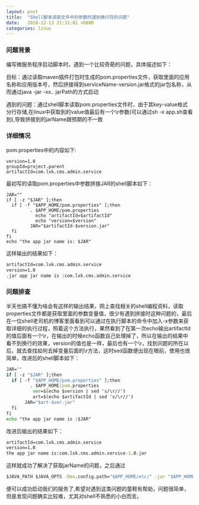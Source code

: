 ```yaml
---
layout: post
title:  "Shell脚本读取文件中的参数时遇到换行符的问题"
date:   2018-12-13 21:31:01 +0800
categories: linux
---
```


### 问题背景
编写微服务程序启动脚本时，遇到一个比较奇葩的问题，具体描述如下：

目标：通过读取maven插件打包时生成的pom.properties文件，获取里面的应用名称和应用版本号，然后拼接得到serviceName-version.jar格式的jar包名称，从而通过java -jar -xx..  jarPath的方式启动

遇到的问题：通过shell脚本读取pom.properties文件时，由于其key-value格式分行存储,在linux中获取到的value值最后有一个\r参数(可以通过sh -x  app.sh查看到),导致拼接到的jarName跟预期的不一致

### 详细情况
pom.properties中的内容如下:
```properties
version=1.0
groupId=project.parent
artifactId=com.lxk.cms.admin.service
```
最初写的读取pom.properties中参数拼接JAR的shell脚本如下：
```sbtshell
JAR=""
if [ -z "$JAR" ];then
  if [ -f "$APP_HOME/pom.properties" ];then
         . $APP_HOME/pom.properties
           echo "artifactId=$artifactId"
           echo "version=$version"        
         JAR="$artifactId-$version.jar"
  fi
fi
echo "the app jar name is: $JAR"
```
这样输出的结果如下：
```cmd
artifactId=com.lxk.cms.admin.service
version=1.0
.jar app jar name is :com.lxk.cms.admin.service 
```
### 问题排查
半天也搞不懂为啥会有这样的输出结果，网上查找相关的shell编程资料，读取properties文件都是获取里面的参数变量值，很少有遇到拼接时这种问题的，最后在一位shell老司机的博客里面看到可以通过在执行脚本的命令中加入-x参数来获取详细的执行过程，照着这个方法执行，果然看到了在第一次echo输出artifactId的值后面有一个\r，在输出的时候echo函数自己处理掉了，所以在输出的结果中看不到换行的效果，version的值也是一样，最后也有一个\r，找到问题的所在以后，就去查找如何去掉变量后面的\r方法，这时sed函数便出现在眼前，使用也很简单，改进后的shell脚本如下：
```cmd
JAR=""
if [ -z "$JAR" ];then
  if [ -f "$APP_HOME/pom.properties" ];then
         . $APP_HOME/pom.properties
          ver=$(echo $version | sed 's/\r//')
          art=$(echo $artifactId | sed 's/\r//')
       JAR="$art-$ver.jar"
  fi
fi
echo "the app jar name is :$JAR"
``` 
改进后输出的结果如下：
```cmd
artifactId=com.lxk.cms.admin.service
version=1.0
the app jar name is:com.lxk.cms.admin.service-1.0.jar
```
这样就成功了解决了获取jarName的问题，之后通过
```cmd
$JAVA_PATH $JAVA_OPTS -Dmx.config.path="$APP_HOME/etc/" -jar "$APP_HOME/lib/$JAR"
```
便可以成功启动我们的服务了,希望对遇到这类问题的童鞋有帮助，问题很简单，但是发现问题确实比较难，尤其对shell不熟悉的小白而言。